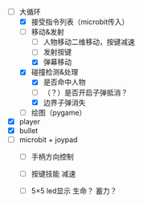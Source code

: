 * [ ] 大循环
  * [x] 接受指令列表（microbit传入）
  * [ ] 移动&发射
      * [ ] 人物移动二维移动，按键减速
      * [ ] 发射按键
      * [x] 弹幕移动
  * [x] 碰撞检测&处理
      * [x] 是否命中人物
      * [ ] （？）是否开启子弹抵消？
      * [x] 边界子弹消失
  * [ ] 绘图（pygame）   
* [x] player
* [x] bullet
* [ ] microbit + joypad
   * [ ] 手柄方向控制
   * [ ] 按键技能  减速
   * [ ] 5×5 led显示 生命？ 蓄力？
   
